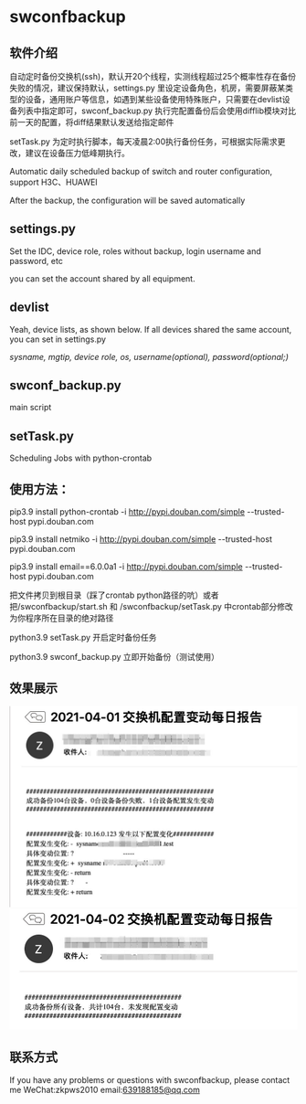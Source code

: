 # swconfbackup

## 软件介绍

自动定时备份交换机(ssh)，默认开20个线程，实测线程超过25个概率性存在备份失败的情况，建议保持默认，settings.py 里设定设备角色，机房，需要屏蔽某类型的设备，通用账户等信息，如遇到某些设备使用特殊账户，只需要在devlist设备列表中指定即可，swconf_backup.py 执行完配置备份后会使用difflib模块对比前一天的配置，将diff结果默认发送给指定邮件

setTask.py 为定时执行脚本，每天凌晨2:00执行备份任务，可根据实际需求更改，建议在设备压力低峰期执行。

Automatic daily scheduled backup of switch and router configuration, support H3C、HUAWEI

After the backup, the configuration will be saved automatically 

## settings.py

Set the IDC, device role, roles without backup, login username and password, etc

you can set the account shared by all equipment.

## devlist

Yeah, device lists, as shown below. If all devices shared the same account, you can set in settings.py 

*sysname, mgtip, device role, os, username(optional), password(optional;)*

## swconf_backup.py

main script

## setTask.py

Scheduling Jobs with python-crontab

## 使用方法：

pip3.9 install python-crontab -i http://pypi.douban.com/simple --trusted-host pypi.douban.com

pip3.9 install netmiko -i http://pypi.douban.com/simple --trusted-host pypi.douban.com

pip3.9 install email==6.0.0a1 -i http://pypi.douban.com/simple --trusted-host pypi.douban.com

把文件拷贝到根目录（踩了crontab python路径的吭）或者把/swconfbackup/start.sh 和 /swconfbackup/setTask.py 中crontab部分修改为你程序所在目录的绝对路径

python3.9 setTask.py 开启定时备份任务

python3.9 swconf_backup.py 立即开始备份（测试使用）

## 效果展示

![image](https://github.com/arnohub/swconfbackup/blob/main/swconfbackup/example1.jpeg)
![image](https://github.com/arnohub/swconfbackup/blob/main/swconfbackup/example2.jpeg)

## 联系方式

If you have any problems or questions with swconfbackup, please contact me WeChat:zkpws2010 email:639188185@qq.com
